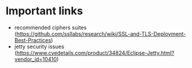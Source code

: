 # Important links
* recommended ciphers suites (https://github.com/ssllabs/research/wiki/SSL-and-TLS-Deployment-Best-Practices)
* jetty security issues (https://www.cvedetails.com/product/34824/Eclipse-Jetty.html?vendor_id=10410)